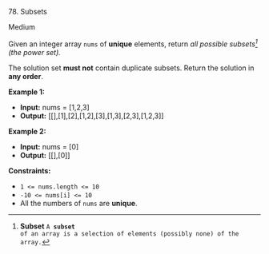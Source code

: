 78\. Subsets

Medium

Given an integer array `nums` of **unique** elements, return _all possible subsets[^1] (the power set)._

The solution set **must not** contain duplicate subsets. Return the solution in **any order**.

**Example 1:**

- **Input:** nums = [1,2,3]
- **Output:** [[],[1],[2],[1,2],[3],[1,3],[2,3],[1,2,3]]

**Example 2:**

- **Input:** nums = [0]
- **Output:** [[],[0]] 


**Constraints:**

- <code>1 <= nums.length <= 10</code>
- <code>-10 <= nums[i] <= 10</code>
- All the numbers of `nums` are **unique**.

[^1]: **Subset** <code>A **subset** of an array is a selection of elements (possibly none) of the array.</code>